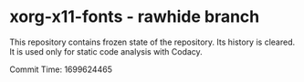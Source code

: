 # xorg-x11-fonts - rawhide branch

This repository contains frozen state of the repository.
Its history is cleared. It is used only for static code
analysis with Codacy.

Commit Time: 1699624465